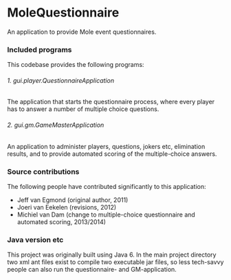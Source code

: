 # MoleQuestionnaire
An application to provide Mole event questionnaires.

### Included programs

This codebase provides the following programs:

###### 1. gui.player.QuestionnaireApplication
The application that starts the questionnaire process, where
every player has to answer a number of multiple choice
questions.

###### 2. gui.gm.GameMasterApplication
An application to administer players, questions, jokers etc, 
elimination results, and to provide automated scoring of 
the multiple-choice answers.

### Source contributions

The following people have contributed significantly to this application:
- Jeff van Egmond (original author, 2011)
- Joeri van Eekelen (revisions, 2012)
- Michiel van Dam (change to multiple-choice questionnaire and automated scoring, 2013/2014)

### Java version etc

This project was originally built using Java 6. In the main project directory two xml ant files exist to compile two executable jar files, so less tech-savvy people can also run the questionnaire- and GM-application.
